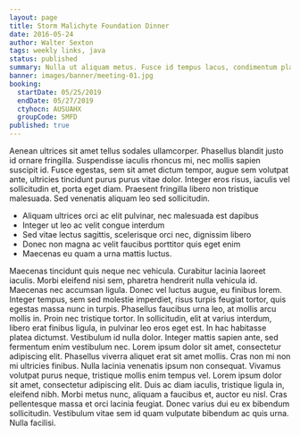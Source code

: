 ```yaml
---
layout: page
title: Storm Malichyte Foundation Dinner
date: 2016-05-24
author: Walter Sexton
tags: weekly links, java
status: published
summary: Nulla ut aliquam metus. Fusce id tempus lacus, condimentum placerat.
banner: images/banner/meeting-01.jpg
booking:
  startDate: 05/25/2019
  endDate: 05/27/2019
  ctyhocn: AUSUAHX
  groupCode: SMFD
published: true
---
```

Aenean ultrices sit amet tellus sodales ullamcorper. Phasellus blandit justo id ornare fringilla. Suspendisse iaculis rhoncus mi, nec mollis sapien suscipit id. Fusce egestas, sem sit amet dictum tempor, augue sem volutpat ante, ultricies tincidunt purus purus vitae dolor. Integer eros risus, iaculis vel sollicitudin et, porta eget diam. Praesent fringilla libero non tristique malesuada. Sed venenatis aliquam leo sed sollicitudin.

* Aliquam ultrices orci ac elit pulvinar, nec malesuada est dapibus
* Integer ut leo ac velit congue interdum
* Sed vitae lectus sagittis, scelerisque orci nec, dignissim libero
* Donec non magna ac velit faucibus porttitor quis eget enim
* Maecenas eu quam a urna mattis luctus.

Maecenas tincidunt quis neque nec vehicula. Curabitur lacinia laoreet iaculis. Morbi eleifend nisi sem, pharetra hendrerit nulla vehicula id. Maecenas nec accumsan ligula. Donec vel luctus augue, eu finibus lorem. Integer tempus, sem sed molestie imperdiet, risus turpis feugiat tortor, quis egestas massa nunc in turpis. Phasellus faucibus urna leo, at mollis arcu mollis in. Proin nec tristique tortor. In sollicitudin, elit at varius interdum, libero erat finibus ligula, in pulvinar leo eros eget est. In hac habitasse platea dictumst.
Vestibulum id nulla dolor. Integer mattis sapien ante, sed fermentum enim vestibulum nec. Lorem ipsum dolor sit amet, consectetur adipiscing elit. Phasellus viverra aliquet erat sit amet mollis. Cras non mi non mi ultricies finibus. Nulla lacinia venenatis ipsum non consequat. Vivamus volutpat purus neque, tristique mollis enim tempus vel. Lorem ipsum dolor sit amet, consectetur adipiscing elit. Duis ac diam iaculis, tristique ligula in, eleifend nibh. Morbi metus nunc, aliquam a faucibus et, auctor eu nisl. Cras pellentesque massa et orci lacinia feugiat. Donec varius dui eu ex bibendum sollicitudin. Vestibulum vitae sem id quam vulputate bibendum ac quis urna. Nulla facilisi.
